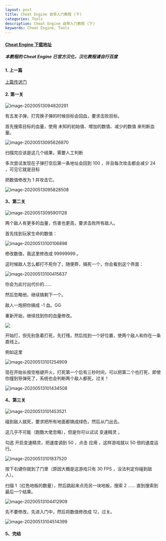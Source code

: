 ```yaml
---
layout: post
title: Cheat Engine 自带入门教程 (下)
categories: Tools
description: Cheat Engine 自带入门教程 (下)
keywords: Cheat Engine, Tools
---
```


#### [Cheat Engine 下载地址](https://www.cheatengine.org/downloads.php)

##### 本教程的 Cheat Engine 已官方汉化，汉化教程请自行百度

#### 1. 上一篇

[上篇传送门](https://galaxy-studio.ga/2020/04/04/cetu1)



#### 2. 第一关

![image-20200513094820291](https://cdn.jsdelivr.net/gh/Galaxy-Studio-Team/sources/cetu2/image-20200513094820291.png)

有五发子弹，打完换子弹的时候目标会回血，要求击败目标。

首先搜索目标的血量，使用 未知的初始值、增加的数值、减少的数值 来判断血量。

![image-20200513095626870](https://cdn.jsdelivr.net/gh/Galaxy-Studio-Team/sources/cetu2/image-20200513095626870.png)

扫描完应该是这几个结果，需要人工判断

多次尝试发现在子弹打空后第一条地址会回到 100 ，并且每次攻击都会减少 24 ，可见它就是目标

把数值修改为 1 并攻击它。

![image-20200513095828508](https://cdn.jsdelivr.net/gh/Galaxy-Studio-Team/sources/cetu2/image-20200513095828508.png)



#### 3、第二关

![image-20200513095901128](https://cdn.jsdelivr.net/gh/Galaxy-Studio-Team/sources/cetu2/image-20200513095901128.png)

两个敌人有更多的血量，伤害也更高，要求击败所有敌人。

首先找到玩家生命的数值：

![image-20200513100106898](https://cdn.jsdelivr.net/gh/Galaxy-Studio-Team/sources/cetu2/image-20200513100106898.png)

修改数值，我这里修改成 99999999 。

这时候敌人怎么都打不死你了，随便莽，搞死一个，你会看到这个界面：

![image-20200513100415637](https://cdn.jsdelivr.net/gh/Galaxy-Studio-Team/sources/cetu2/image-20200513100415637.png)

你会为此付出代价的……

然后忽略他，继续搞剩下一个。

敌人一炮把你搞成 -1 血。GG

重新开始，继续找到你的血量修改。

![](https://cdn.jsdelivr.net/gh/Galaxy-Studio-Team/sources/cetu2/image-20200513100859934.png)

开始打，但先别急着打死，先打残，然后找到一个好位置，使两个敌人和你在一条直线上。

例如这里

![image-20200513101254909](https://cdn.jsdelivr.net/gh/Galaxy-Studio-Team/sources/cetu2/image-20200513101254909.png)

现在开始长按空格键开火，打死第一个后有三秒时间，可以把第二个也打死，即使你撞到导弹死了，系统也会判断两个敌人都死，过关！

![image-20200513101434508](https://cdn.jsdelivr.net/gh/Galaxy-Studio-Team/sources/cetu2/image-20200513101434508.png)



#### 4、第三关

![image-20200513101453521](https://cdn.jsdelivr.net/gh/Galaxy-Studio-Team/sources/cetu2/image-20200513101453521.png)

碰到敌人就死，要求把所有地面都搞成绿色，然后从门出去。

这几乎不可能（跑酷大佬忽略），但是你可以试试 变速精灵 。

勾选 开启变速精灵，把速度调到 50 ，点击 应用 ，这样游戏就以 50 倍的速度运行。

![image-20200513101837520](https://cdn.jsdelivr.net/gh/Galaxy-Studio-Team/sources/cetu2/image-20200513101837520.png)

按下右键你就到了门里（原因大概是这游戏只有 30 FPS ，没法判定你碰到敌人）。

扫描 1（红色地板的数量），然后跳起来点亮另一块地板，搜索 2 …… 直到搜索到最后一个结果。

![image-20200513104412909](https://cdn.jsdelivr.net/gh/Galaxy-Studio-Team/sources/cetu2/image-20200513104412909.png)

先不要修改，先进入门中，然后将数值修改成 12，过关。

![image-20200513104514399](https://cdn.jsdelivr.net/gh/Galaxy-Studio-Team/sources/cetu2/image-20200513104514399.png)



#### 5、完结